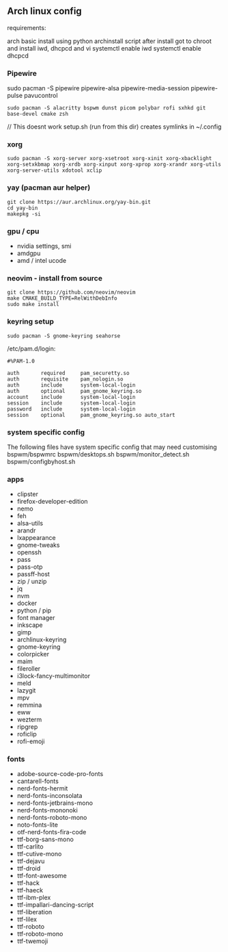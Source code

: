 ## Arch linux config

requirements:

arch basic install using python archinstall script
after install got to chroot and install iwd, dhcpcd and vi
systemctl enable iwd
systemctl enable dhcpcd

### Pipewire

sudo pacman -S pipewire pipewire-alsa pipewire-media-session pipewire-pulse pavucontrol

```
sudo pacman -S alacritty bspwm dunst picom polybar rofi sxhkd git base-devel cmake zsh
```

// This doesnt work
setup.sh (run from this dir) creates symlinks in ~/.config

### xorg

```
sudo pacman -S xorg-server xorg-xsetroot xorg-xinit xorg-xbacklight xorg-setxkbmap xorg-xrdb xorg-xinput xorg-xprop xorg-xrandr xorg-utils xorg-server-utils xdotool xclip
```

### yay (pacman aur helper)

```
git clone https://aur.archlinux.org/yay-bin.git
cd yay-bin
makepkg -si
```

### gpu / cpu

- nvidia settings, smi
- amdgpu
- amd / intel ucode

### neovim - install from source

```
git clone https://github.com/neovim/neovim
make CMAKE_BUILD_TYPE=RelWithDebInfo
sudo make install
```

### keyring setup

```
sudo pacman -S gnome-keyring seahorse
```

/etc/pam.d/login:

```
#%PAM-1.0

auth       required     pam_securetty.so
auth       requisite    pam_nologin.so
auth       include      system-local-login
auth	   optional     pam_gnome_keyring.so
account    include      system-local-login
session    include      system-local-login
password   include      system-local-login
session    optional     pam_gnome_keyring.so auto_start
```

### system specific config

The following files have system specific config that may need customising
bspwm/bspwmrc
bspwm/desktops.sh
bspwm/monitor_detect.sh
bspwm/configbyhost.sh

### apps

- clipster
- firefox-developer-edition
- nemo
- feh
- alsa-utils
- arandr
- lxappearance
- gnome-tweaks
- openssh
- pass
- pass-otp
- passff-host
- zip / unzip
- jq
- nvm
- docker
- python / pip
- font manager
- inkscape
- gimp
- archlinux-keyring
- gnome-keyring
- colorpicker
- maim
- fileroller
- i3lock-fancy-multimonitor
- meld
- lazygit
- mpv
- remmina
- eww
- wezterm
- ripgrep
- roficlip
- rofi-emoji

### fonts

- adobe-source-code-pro-fonts
- cantarell-fonts
- nerd-fonts-hermit
- nerd-fonts-inconsolata
- nerd-fonts-jetbrains-mono
- nerd-fonts-mononoki
- nerd-fonts-roboto-mono
- noto-fonts-lite
- otf-nerd-fonts-fira-code
- ttf-borg-sans-mono
- ttf-carlito
- ttf-cutive-mono
- ttf-dejavu
- ttf-droid
- ttf-font-awesome
- ttf-hack
- ttf-haeck
- ttf-ibm-plex
- ttf-impallari-dancing-script
- ttf-liberation
- ttf-lilex
- ttf-roboto
- ttf-roboto-mono
- ttf-twemoji
